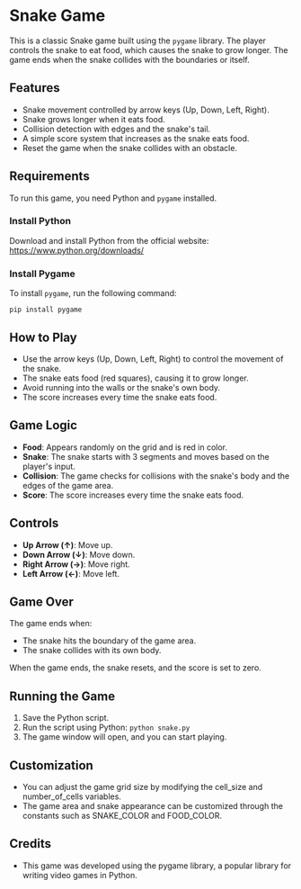 # Snake Game

This is a classic Snake game built using the `pygame` library. The player controls the snake to eat food, which causes the snake to grow longer. The game ends when the snake collides with the boundaries or itself.

## Features

- Snake movement controlled by arrow keys (Up, Down, Left, Right).
- Snake grows longer when it eats food.
- Collision detection with edges and the snake's tail.
- A simple score system that increases as the snake eats food.
- Reset the game when the snake collides with an obstacle.

## Requirements

To run this game, you need Python and `pygame` installed.

### Install Python
Download and install Python from the official website: https://www.python.org/downloads/

### Install Pygame
To install `pygame`, run the following command:

`pip install pygame`

## How to Play

- Use the arrow keys (Up, Down, Left, Right) to control the movement of the snake.
- The snake eats food (red squares), causing it to grow longer.
- Avoid running into the walls or the snake's own body.
- The score increases every time the snake eats food.

## Game Logic

- **Food**: Appears randomly on the grid and is red in color.
- **Snake**: The snake starts with 3 segments and moves based on the player's input.
- **Collision**: The game checks for collisions with the snake's body and the edges of the game area.
- **Score**: The score increases every time the snake eats food.

## Controls

- **Up Arrow (↑)**: Move up.
- **Down Arrow (↓)**: Move down.
- **Right Arrow (→)**: Move right.
- **Left Arrow (←)**: Move left.

## Game Over

The game ends when:
- The snake hits the boundary of the game area.
- The snake collides with its own body.

When the game ends, the snake resets, and the score is set to zero.

## Running the Game

1. Save the Python script.
2. Run the script using Python:
`python snake.py`
3. The game window will open, and you can start playing.

## Customization
- You can adjust the game grid size by modifying the cell_size and number_of_cells variables.
- The game area and snake appearance can be customized through the constants such as SNAKE_COLOR and FOOD_COLOR.

## Credits
- This game was developed using the pygame library, a popular library for writing video games in Python.
